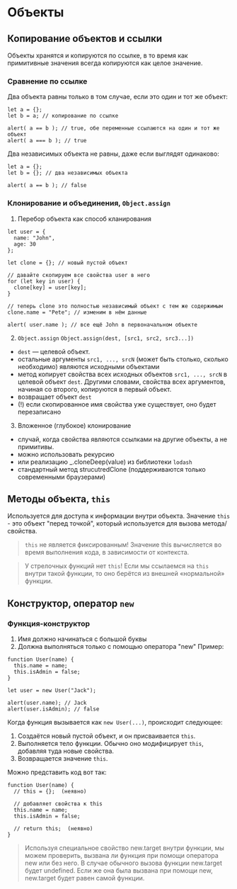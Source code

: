 # Объекты
## Копирование объектов и ссылки
Объекты хранятся и копируются по ссылке, в то время как примитивные значения всегда копируются как целое значение.
### Сравнение по ссылке
Два объекта равны только в том случае, если это один и тот же объект:
```
let a = {};
let b = a; // копирование по ссылке

alert( a == b ); // true, обе переменные ссылаются на один и тот же объект
alert( a === b ); // true
```
Два независимых объекта не равны, даже если выглядят одинаково:
```
let a = {};
let b = {}; // два независимых объекта

alert( a == b ); // false
```
### Клонирование и объединения, `Object.assign`
1. Перебор объекта как способ кланирования
```
let user = {
  name: "John",
  age: 30
};

let clone = {}; // новый пустой объект

// давайте скопируем все свойства user в него
for (let key in user) {
  clone[key] = user[key];
}

// теперь clone это полностью независимый объект с тем же содержимым
clone.name = "Pete"; // изменим в нём данные

alert( user.name ); // все ещё John в первоначальном объекте
```
2. `Object.assign`
```Object.assign(dest, [src1, src2, src3...])```
  - `dest` — целевой объект.
  - остальные аргументы `src1, ..., srcN` (может быть столько, сколько необходимо) являются исходными объектами
  - метод копирует свойства всех исходных объектов `src1, ..., srcN` в целевой объект `dest`. Другими словами, свойства всех аргументов, начиная со второго, копируются в первый объект.
  - возвращает объект `dest`
  - (!) если скопированное имя свойства уже существует, оно будет перезаписано
3. Вложенное (глубокое) клонирование
  - случай, когда свойства являются ссылками на другие объекты, а не примитивы.
  - можно использовать рекурсию
  - или реализацию _.cloneDeep(value) из библиотеки `lodash`
  - стандартный метод strucutredClone (поддерживаются только современными браузерами)
## Методы объекта, `this`
Используется для доступа к информации внутри объекта. Значение `this` - это объект "перед точкой", который используется для вызова метода/свойства.
> `this` не является фиксированным! Значение this вычисляется во время выполнения кода, в зависимости от контекста.

> У стрелочных функций нет `this`! Если мы ссылаемся на `this` внутри такой функции, то оно берётся из внешней «нормальной» функции.
## Конструктор, оператор `new`
### Функция-конструктор
1. Имя должно начинаться с большой буквы
2. Должна выполняться только с помощью оператора "new"
Пример:
```
function User(name) {
  this.name = name;
  this.isAdmin = false;
}

let user = new User("Jack");

alert(user.name); // Jack
alert(user.isAdmin); // false
```
Когда функция вызывается как `new User(...)`, происходит следующее:

1. Создаётся новый пустой объект, и он присваивается `this`.
2. Выполняется тело функции. Обычно оно модифицирует `this`, добавляя туда новые свойства.
3. Возвращается значение `this`.

Можно представить код вот так:
```
function User(name) {
  // this = {};  (неявно)

  // добавляет свойства к this
  this.name = name;
  this.isAdmin = false;

  // return this;  (неявно)
}
```
> Используя специальное свойство new.target внутри функции, мы можем проверить, вызвана ли функция при помощи оператора new или без него.
> В случае обычного вызова функции new.target будет undefined. Если же она была вызвана при помощи new, new.target будет равен самой функции.
